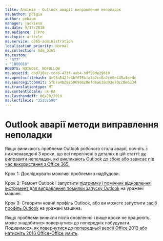 ```yaml
---
title: Алхімія - Outlook аварії виправлення неполадок
ms.author: pdigia
author: pebaum
manager: jackiesm
ms.date: 9/17/2018
ms.audience: ITPro
ms.topic: article
ms.service: o365-administration
localization_priority: Normal
ms.collection: Adm_O365
ms.custom:
- "377"
- "1800016"
ROBOTS: NOINDEX, NOFOLLOW
ms.assetid: dbd710ec-cdeb-473f-aab4-bdf99de29610
ms.openlocfilehash: 4c93a542fe4bf615bfa7a2cc0a2ce8e443a4dedc
ms.sourcegitcommit: 5fb7a4b28859690020efdea630d03e70cc0e6334
ms.translationtype: MT
ms.contentlocale: uk-UA
ms.lasthandoff: 06/28/2019
ms.locfileid: "35357590"
---
```

# <a name="outlook-crash-troubleshooting-steps"></a>Outlook аварії методи виправлення неполадки

Якщо виникають проблеми Outlook робочого стола аварії, почніть з нижченаведені 3 кроки, що всі перелічені в деталях в цій статті: [як виправити неполадки, які викликають Outlook до збою або зависає під час використання з Office 365.](https://support.microsoft.com/help/2413813/how-to-troubleshoot-issues-that-cause-outlook-to-crash-or-hang-when-us)
  
Крок 1: Досліджувати можливі проблеми з надбудови.
  
Крок 2: Ремонт Outlook і запустити [підтримку і помічник відновлення інструмент для виправлення помилки запуску Outlook](https://aka.ms/SaRA-OutlookWontStart) на уражені машині.
  
Крок 3: Створити новий профіль Outlook, або ви можете запустити [засіб профіль Outlook](https://aka.ms/SaRA-OutlookSetupProfile) на уражені машина.
  
Якщо проблеми виникли після оновлення і вище кроки не працюють, може знадобитися повернутися до попередніх побудувати. Подивимося, [як повернутися до попередньої версії Office 2013 або натисніть 2016 Office-Office умить](https://support.microsoft.com/help/2770432).
  